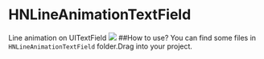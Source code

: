 # HNLineAnimationTextField
Line animation on UITextField
![](https://github.com/ZakariyyaSv/HNLineAnimationTextField/raw/master/demo.gif)
##How to use?
You can find some files in `HNLineAnimationTextField` folder.Drag into your project.
